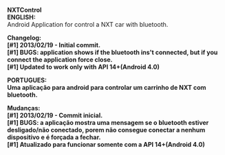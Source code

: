 <b>NXTControl</b><br />
<b>ENGLISH:</b><br />
Android Application for control a NXT car with bluetooth.

<b>Changelog:<br />
[#1] 2013/02/19 - Initial commit.<br />
[#1] BUGS: application shows if the bluetooth ins't connected, but if you connect the application force close.<br />
[#1] Updated to work only with API 14+(Android 4.0)<br />

<b>PORTUGUES:</b><br />
Uma aplicação para android para controlar um carrinho de NXT com bluetooth.

<b>Mudanças:</b><br />
[#1] 2013/02/19 - Commit inicial.<br />
[#1] BUGS: a aplicação mostra uma mensagem se o bluetooth estiver desligado/não conectado, porem não consegue conectar a nenhum dispositivo e é forçada a fechar.<br />
[#1] Atualizado para funcionar somente com a API 14+(Android 4.0)<br />
